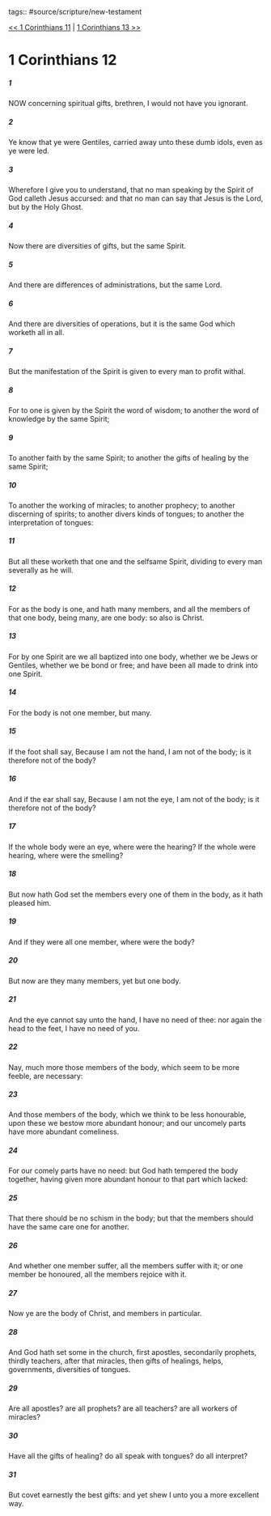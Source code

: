 tags:: #source/scripture/new-testament

[<< 1 Corinthians 11](source/scripture/new-testament/07_1_Corinthians/1_Corinthians_11.md) | [1 Corinthians 13 >>](source/scripture/new-testament/07_1_Corinthians/1_Corinthians_13.md)

# 1 Corinthians 12

##### 1

NOW concerning spiritual gifts, brethren, I would not have you ignorant.

##### 2

Ye know that ye were Gentiles, carried away unto these dumb idols, even as ye were led.

##### 3

Wherefore I give you to understand, that no man speaking by the Spirit of God calleth Jesus accursed: and that no man can say that Jesus is the Lord, but by the Holy Ghost.

##### 4

Now there are diversities of gifts, but the same Spirit.

##### 5

And there are differences of administrations, but the same Lord.

##### 6

And there are diversities of operations, but it is the same God which worketh all in all.

##### 7

But the manifestation of the Spirit is given to every man to profit withal.

##### 8

For to one is given by the Spirit the word of wisdom; to another the word of knowledge by the same Spirit;

##### 9

To another faith by the same Spirit; to another the gifts of healing by the same Spirit;

##### 10

To another the working of miracles; to another prophecy; to another discerning of spirits; to another divers kinds of tongues; to another the interpretation of tongues:

##### 11

But all these worketh that one and the selfsame Spirit, dividing to every man severally as he will.

##### 12

For as the body is one, and hath many members, and all the members of that one body, being many, are one body: so also is Christ.

##### 13

For by one Spirit are we all baptized into one body, whether we be Jews or Gentiles, whether we be bond or free; and have been all made to drink into one Spirit.

##### 14

For the body is not one member, but many.

##### 15

If the foot shall say, Because I am not the hand, I am not of the body; is it therefore not of the body?

##### 16

And if the ear shall say, Because I am not the eye, I am not of the body; is it therefore not of the body?

##### 17

If the whole body were an eye, where were the hearing? If the whole were hearing, where were the smelling?

##### 18

But now hath God set the members every one of them in the body, as it hath pleased him.

##### 19

And if they were all one member, where were the body?

##### 20

But now are they many members, yet but one body.

##### 21

And the eye cannot say unto the hand, I have no need of thee: nor again the head to the feet, I have no need of you.

##### 22

Nay, much more those members of the body, which seem to be more feeble, are necessary:

##### 23

And those members of the body, which we think to be less honourable, upon these we bestow more abundant honour; and our uncomely parts have more abundant comeliness.

##### 24

For our comely parts have no need: but God hath tempered the body together, having given more abundant honour to that part which lacked:

##### 25

That there should be no schism in the body; but that the members should have the same care one for another.

##### 26

And whether one member suffer, all the members suffer with it; or one member be honoured, all the members rejoice with it.

##### 27

Now ye are the body of Christ, and members in particular.

##### 28

And God hath set some in the church, first apostles, secondarily prophets, thirdly teachers, after that miracles, then gifts of healings, helps, governments, diversities of tongues.

##### 29

Are all apostles? are all prophets? are all teachers? are all workers of miracles?

##### 30

Have all the gifts of healing? do all speak with tongues? do all interpret?

##### 31

But covet earnestly the best gifts: and yet shew I unto you a more excellent way.

